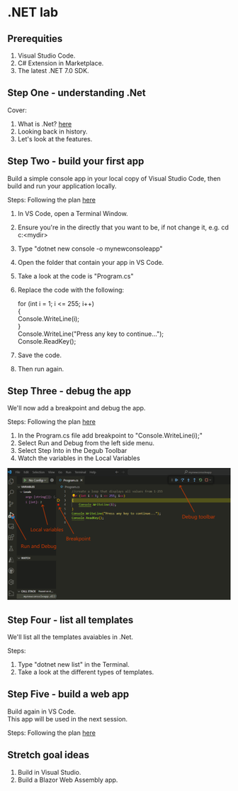 # .NET lab

## Prerequities
1. Visual Studio Code.
2. C# Extension in Marketplace. 
3. The latest .NET 7.0 SDK.


## Step One - understanding .Net 
Cover:
1. What is .Net?
   [here](https://learn.microsoft.com/en-us/dotnet/core/introduction)
3. Looking back in history.
4. Let's look at the features.

## Step Two - build your first app 
Build a simple console app in your local copy of Visual Studio Code, then build and run your application locally. 

Steps:
Following the plan [here](https://learn.microsoft.com/en-us/dotnet/core/tutorials/with-visual-studio-code?pivots=dotnet-7-0)
1. In VS Code, open a Terminal Window.
2. Ensure you're in the directly that you want to be, if not change it, e.g. cd c:\<mydir>
3. Type "dotnet new console -o mynewconsoleapp"
4. Open the folder that contain your app in VS Code.
5. Take a look at the code is "Program.cs"
6. Replace the code with the following:
   
   for (int i = 1; i <= 255; i++) <br />
    { <br />
      Console.WriteLine(i); <br />
    } <br />
    Console.WriteLine("Press any key to continue..."); <br />
    Console.ReadKey(); <br />
   
9. Save the code. 
10. Then run again.

## Step Three - debug the app
We'll now add a breakpoint and debug the app. 

Steps:
Following the plan [here](https://learn.microsoft.com/en-us/dotnet/core/tutorials/debugging-with-visual-studio-code?pivots=dotnet-7-0)
1. In the Program.cs file add breakpoint to "Console.WriteLine(i);"
2. Select Run and Debug from the left side menu.
3. Select Step Into in the Degub Toolbar
4. Watch the variables in the Local Variables

![alt text](./images/vs-code-debug.png "VS Code Debug")

## Step Four - list all templates 
We'll list all the templates avaiables in .Net. 

Steps:
1. Type "dotnet new list" in the Terminal. 
2. Take a look at the different types of templates. 

## Step Five - build a web app 
Build again in VS Code.  
This app will be used in the next session. 

Steps:
Following the plan [here](https://dotnet.microsoft.com/en-us/learn/aspnet/hello-world-tutorial/intro)



## Stretch goal ideas
1. Build in Visual Studio.
2. Build a Blazor Web Assembly app.

